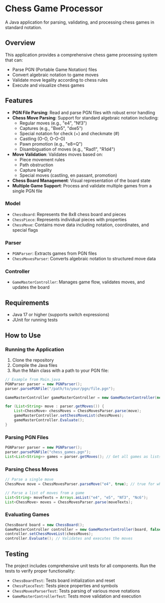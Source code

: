 # Chess Game Processor

A Java application for parsing, validating, and processing chess games in standard notation.

## Overview

This application provides a comprehensive chess game processing system that can:
- Parse PGN (Portable Game Notation) files
- Convert algebraic notation to game moves
- Validate move legality according to chess rules
- Execute and visualize chess games

## Features

- **PGN File Parsing**: Read and parse PGN files with robust error handling
- **Chess Move Parsing**: Support for standard algebraic notation including:
  - Regular moves (e.g., "e4", "Nf3")
  - Captures (e.g., "Bxe5", "dxe5")
  - Special notation for check (+) and checkmate (#)
  - Castling (O-O, O-O-O)
  - Pawn promotion (e.g., "e8=Q")
  - Disambiguation of moves (e.g., "Rad1", "R1d4")
- **Move Validation**: Validates moves based on:
  - Piece movement rules
  - Path obstruction
  - Capture legality
  - Special moves (castling, en passant, promotion)
- **Chess Board Management**: Visual representation of the board state
- **Multiple Game Support**: Process and validate multiple games from a single PGN file



### Model
- `ChessBoard`: Represents the 8x8 chess board and pieces
- `ChessPiece`: Represents individual pieces with properties
- `ChessMove`: Contains move data including notation, coordinates, and special flags

### Parser
- `PGNParser`: Extracts games from PGN files
- `ChessMovesParser`: Converts algebraic notation to structured move data

### Controller
- `GameMasterController`: Manages game flow, validates moves, and updates the board

## Requirements

- Java 17 or higher (supports switch expressions)
- JUnit for running tests

## How to Use

### Running the Application

1. Clone the repository
2. Compile the Java files
3. Run the Main class with a path to your PGN file:

```java
// Example from Main.java
PGNParser parser = new PGNParser();
parser.parsePGNFile("/path/to/your/pgn/file.pgn");

GameMasterController gameMasterController = new GameMasterController(new ChessBoard(), true);

for (List<String> move : parser.getMoves()) {
    List<ChessMove> chessMoves = ChessMovesParser.parse(move);
    gameMasterController.setChessMoveList(chessMoves);
    gameMasterController.Evaluate();
}
```

### Parsing PGN Files

```java
PGNParser parser = new PGNParser();
parser.parsePGNFile("chess_games.pgn");
List<List<String>> games = parser.getMoves(); // Get all games as lists of move strings
```

### Parsing Chess Moves

```java
// Parse a single move
ChessMove move = ChessMovesParser.parseMove("e4", true); // true for white's move

// Parse a list of moves from a game
List<String> moveTexts = Arrays.asList("e4", "e5", "Nf3", "Nc6");
List<ChessMove> moves = ChessMovesParser.parse(moveTexts);
```

### Evaluating Games

```java
ChessBoard board = new ChessBoard();
GameMasterController controller = new GameMasterController(board, false);
controller.setChessMoveList(chessMoves);
controller.Evaluate(); // Validates and executes the moves
```

## Testing

The project includes comprehensive unit tests for all components. Run the tests to verify proper functionality:

- `ChessBoardTest`: Tests board initialization and reset
- `ChessPieceTest`: Tests piece properties and symbols
- `ChessMovesParserTest`: Tests parsing of various move notations
- `GameMasterControllerTest`: Tests move validation and execution

